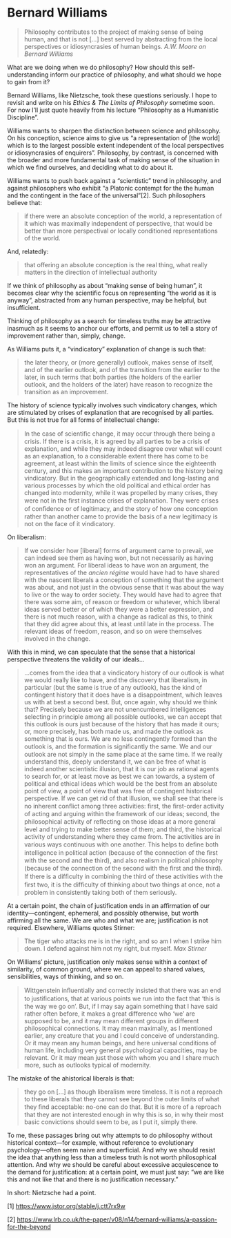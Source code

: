 # Bernard Williams
> Philosophy contributes to the project of making sense of being human, and that is not […] best served by abstracting from the local perspectives or idiosyncrasies of human beings.
> <cite>A.W. Moore on Bernard Williams</cite>

What are we doing when we do philosophy? How should this self-understanding inform our practice of philosophy, and what should we hope to gain from it?

Bernard Williams, like Nietzsche, took these questions seriously. I hope to revisit and write on his *Ethics & The Limits of Philosophy* sometime soon. For now I’ll just quote heavily from his lecture “Philosophy as a Humanistic Discipline”.

Williams wants to sharpen the distinction between science and philosophy. On his conception, science aims to give us “a representation of [the world] which is to the largest possible extent independent of the local perspectives or idiosyncrasies of enquirers”. Philosophy, by contrast, is concerned with the broader and more fundamental task of making sense of the situation in which we find ourselves, and deciding what to do about it.

Williams wants to push back against a “scientistic” trend in philosophy, and against philosophers who exhibit “a Platonic contempt for the the human and the contingent in the face of the universal”[2]. Such philosophers believe that:

> if there were an absolute conception of the world, a representation of it which was maximally independent of perspective, that would be better than more perspectival or locally conditioned representations of the world.

And, relatedly:

> that offering an absolute conception is the real thing, what really matters in the direction of intellectual authority

If we think of philosophy as about “making sense of being human”, it becomes clear why the scientific focus on representing “the world as it is anyway”, abstracted from any human perspective, may be helpful, but insufficient.

Thinking of philosophy as a search for timeless truths may be attractive inasmuch as it seems to anchor our efforts, and permit us to tell a story of improvement rather than, simply, change.

As Williams puts it, a “vindicatory” explanation of change is such that:

> the later theory, or (more generally) outlook, makes sense of itself, and of the earlier outlook, and of the transition from the earlier to the later, in such terms that both parties (the holders of the earlier outlook, and the holders of the later) have reason to recognize the transition as an improvement. 

The history of science typically involves such vindicatory changes, which are stimulated by crises of explanation that are recognised by all parties. But this is not true for all forms of intellectual change:

> In the case of scientiﬁc change, it may occur through there being a crisis. If there is a crisis, it is agreed by all parties to be a crisis of explanation, and while they may indeed disagree over what will count as an explanation, to a considerable extent there has come to be agreement, at least within the limits of science since the eighteenth century, and this makes an important contribution to the history being vindicatory. But in the geographically extended and long-lasting and various processes by which the old political and ethical order has changed into modernity, while it was propelled by many crises, they were not in the ﬁrst instance crises of explanation. They were crises of conﬁdence or of legitimacy, and the story of how one conception rather than another came to provide the basis of a new legitimacy is not on the face of it vindicatory.

On liberalism: 

> If we consider how [liberal] forms of argument came to prevail, we can indeed see them as having won, but not necessarily as having won an argument. For liberal ideas to have won an argument, the representatives of the *ancien régime* would have had to have shared with the nascent liberals a conception of something that the argument was about, and not just in the obvious sense that it was about the way to live or the way to order society. They would have had to agree that there was some aim, of reason or freedom or whatever, which liberal ideas served better or of which they were a better expression, and there is not much reason, with a change as radical as this, to think that they did agree about this, at least until late in the process. The relevant ideas of freedom, reason, and so on were themselves involved in the change.

With this in mind, we can speculate that the sense that a historical perspective threatens the validity of our ideals…

> ...comes from the idea that a vindicatory history of our outlook is what we would really like to have, and the discovery that liberalism, in particular (but the same is true of any outlook), has the kind of contingent history that it does have is a disappointment, which leaves us with at best a second best. But, once again, why should we think that? Precisely because we are not unencumbered intelligences selecting in principle among all possible outlooks, we can accept that this outlook is ours just because of the history that has made it ours; or, more precisely, has both made us, and made the outlook as something that is ours. We are no less contingently formed than the outlook is, and the formation is signiﬁcantly the same. We and our outlook are not simply in the same place at the same time. If we really understand this, deeply understand it, we can be free of what is indeed another scientistic illusion, that it is our job as rational agents to search for, or at least move as best we can towards, a system of political and ethical ideas which would be the best from an absolute point of view, a point of view that was free of contingent historical perspective.
>     If we can get rid of that illusion, we shall see that there is no inherent conﬂict among three activities: ﬁrst, the ﬁrst-order activity of acting and arguing within the framework of our ideas; second, the philosophical activity of reﬂecting on those ideas at a more general level and trying to make better sense of them; and third, the historical activity of understanding where they came from. The activities are in various ways continuous with one another. This helps to deﬁne both intelligence in political action (because of the connection of the ﬁrst with the second and the third), and also realism in political philosophy (because of the connection of the second with the ﬁrst and the third). If there is a difﬁculty in combining the third of these activities with the ﬁrst two, it is the difﬁculty of thinking about two things at once, not a problem in consistently taking both of them seriously.

At a certain point, the chain of justification ends in an affirmation of our identity—contingent, ephemeral, and possibly otherwise, but worth affirming all the same. We are who and what we are; justification is not required. Elsewhere, Williams quotes Stirner:

> The tiger who attacks me is in the right, and so am I when I strike him down. I defend against him not my right, but myself.
> <cite>Max Stirner</cite>

On Williams’ picture, justification only makes sense within a context of similarity, of common ground, where we can appeal to shared values, sensibilities, ways of thinking, and so on.

> Wittgenstein inﬂuentially and correctly insisted that there was an end to justiﬁcations, that at various points we run into the fact that ‘this is the way we go on’. But, if I may say again something that I have said rather often before, it makes a great difference who ‘we’ are supposed to be, and it may mean different groups in different philosophical connections. It may mean maximally, as I mentioned earlier, any creature that you and I could conceive of understanding. Or it may mean any human beings, and here universal conditions of human life, including very general psychological capacities, may be relevant. Or it may mean just those with whom you and I share much more, such as outlooks typical of modernity.

The mistake of the ahistorical liberals is that:
 
> they go on […] as though liberalism were timeless. It is not a reproach to these liberals that they cannot see beyond the outer limits of what they ﬁnd acceptable: no-one can do that. But it is more of a reproach that they are not interested enough in why this is so, in why their most basic convictions should seem to be, as I put it, simply there.

To me, these passages bring out why attempts to do philosophy without historical context—for example, without reference to evolutionary psychology—often seem naive and superficial. And why we should resist the idea that anything less than a timeless truth is not worth philosophical attention. And why we should be careful about excessive acquiescence to the demand for justification: at a certain point, we must just say: “we are like this and not like that and there is no justification necessary.” 

In short: Nietzsche had a point.

[1] https://www.jstor.org/stable/j.ctt7rx9w

[2] https://www.lrb.co.uk/the-paper/v08/n14/bernard-williams/a-passion-for-the-beyond
